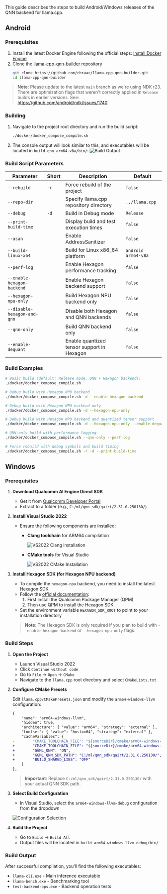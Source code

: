This guide describes the steps to build Android/Windows releases of the QNN backend for llama.cpp.

## Android

### Prerequisites

1. Install the latest Docker Engine following the official steps: [Install Docker Engine](https://docs.docker.com/engine/install/)
2. Clone the [llama-cpp-qnn-builder](https://github.com/chraac/llama-cpp-qnn-builder) repository
   ```bash
   git clone https://github.com/chraac/llama-cpp-qnn-builder.git
   cd llama-cpp-qnn-builder
   ```

> **Note**: Please update to the latest `main` branch as we're using NDK r23. There are optimization flags that weren't correctly applied in `Release` builds in earlier versions. See: https://github.com/android/ndk/issues/1740

### Building

1. Navigate to the project root directory and run the build script:
   ```bash
   ./docker/docker_compose_compile.sh
   ```

2. The console output will look similar to this, and executables will be located in `build_qnn_arm64-v8a/bin/`:
   ![Build Output](https://github.com/user-attachments/assets/101a97be-efdf-455d-9d3c-a593311e144a)

### Build Script Parameters

| Parameter                   | Short | Description                                | Default             |
| --------------------------- | ----- | ------------------------------------------ | ------------------- |
| `--rebuild`                 | `-r`  | Force rebuild of the project               | `false`             |
| `--repo-dir`                |       | Specify llama.cpp repository directory     | `../llama.cpp`      |
| `--debug`                   | `-d`  | Build in Debug mode                        | `Release`           |
| `--print-build-time`        |       | Display build and test execution times     | `false`             |
| `--asan`                    |       | Enable AddressSanitizer                    | `false`             |
| `--build-linux-x64`         |       | Build for Linux x86_64 platform            | `android arm64-v8a` |
| `--perf-log`                |       | Enable Hexagon performance tracking        | `false`             |
| `--enable-hexagon-backend`  |       | Enable Hexagon backend support             | `false`             |
| `--hexagon-npu-only`        |       | Build Hexagon NPU backend only             | `false`             |
| `--disable-hexagon-and-qnn` |       | Disable both Hexagon and QNN backends      | `false`             |
| `--qnn-only`                |       | Build QNN backend only                     | `false`             |
| `--enable-dequant`          |       | Enable quantized tensor support in Hexagon | `false`             |

### Build Examples

```bash
# Basic build (default: Release mode, QNN + Hexagon backends)
./docker/docker_compose_compile.sh

# Debug build with Hexagon NPU backend
./docker/docker_compose_compile.sh -d --enable-hexagon-backend

# Debug build with Hexagon NPU backend only
./docker/docker_compose_compile.sh -d --hexagon-npu-only

# Debug build with Hexagon NPU backend and quantized tensor support
./docker/docker_compose_compile.sh -d --hexagon-npu-only --enable-dequant

# QNN-only build with performance logging
./docker/docker_compose_compile.sh --qnn-only --perf-log

# Force rebuild with debug symbols and build timing
./docker/docker_compose_compile.sh -r -d --print-build-time
```

## Windows

### Prerequisites

1. **Download Qualcomm AI Engine Direct SDK**
   - Get it from [Qualcomm Developer Portal](https://www.qualcomm.com/developer/software/qualcomm-ai-engine-direct-sdk)
   - Extract to a folder (e.g., `C:/ml/qnn_sdk/qairt/2.31.0.250130/`)

2. **Install Visual Studio 2022**
   - Ensure the following components are installed:
     - **Clang toolchain** for ARM64 compilation

        ![VS2022 Clang Installation](https://github.com/user-attachments/assets/30ee11f7-9069-4793-856d-c64bcd5d563b)

     - **CMake tools** for Visual Studio

        ![VS2022 CMake Installation](https://github.com/user-attachments/assets/9a36dde5-0e41-4421-9161-e9b09cd32eb1)

3. **Install Hexagon SDK (for Hexagon NPU backend)**
   - To compile the `hexagon-npu` backend, you need to install the latest Hexagon SDK
   - Follow the [official documentation](https://docs.qualcomm.com/bundle/publicresource/topics/80-77512-1/hexagon-dsp-sdk-getting-started.html?product=1601111740010422):
     1. First install the Qualcomm Package Manager (QPM)
     2. Then use QPM to install the Hexagon SDK
   - Set the environment variable `HEXAGON_SDK_ROOT` to point to your installation directory

   > **Note**: The Hexagon SDK is only required if you plan to build with `--enable-hexagon-backend` or `--hexagon-npu-only` flags.

### Build Steps

1. **Open the Project**
   - Launch Visual Studio 2022
   - Click `Continue without code`
   - Go to `File` → `Open` → `CMake`
   - Navigate to the `llama.cpp` root directory and select `CMakeLists.txt`

2. **Configure CMake Presets**
   
   Edit `llama.cpp/CMakePresets.json` and modify the `arm64-windows-llvm` configuration:

   ```diff
   {
       "name": "arm64-windows-llvm", 
       "hidden": true,
       "architecture": { "value": "arm64", "strategy": "external" },
       "toolset": { "value": "host=x64", "strategy": "external" },
       "cacheVariables": {
   -        "CMAKE_TOOLCHAIN_FILE": "${sourceDir}/cmake/arm64-windows-llvm.cmake"
   +        "CMAKE_TOOLCHAIN_FILE": "${sourceDir}/cmake/arm64-windows-llvm.cmake",
   +        "GGML_QNN": "ON",
   +        "GGML_QNN_SDK_PATH": "C:/ml/qnn_sdk/qairt/2.31.0.250130/",
   +        "BUILD_SHARED_LIBS": "OFF"
       }
   },
   ```

   > **Important**: Replace `C:/ml/qnn_sdk/qairt/2.31.0.250130/` with your actual QNN SDK path.

3. **Select Build Configuration**
   - In Visual Studio, select the `arm64-windows-llvm-debug` configuration from the dropdown
   
   ![Configuration Selection](https://github.com/user-attachments/assets/be4afbc8-78be-457d-9498-53fb7ec43578)

4. **Build the Project**
   - Go to `Build` → `Build All`
   - Output files will be located in `build-arm64-windows-llvm-debug/bin/`

### Build Output

After successful compilation, you'll find the following executables:
- `llama-cli.exe` - Main inference executable
- `llama-bench.exe` - Benchmarking tool
- `test-backend-ops.exe` - Backend operation tests 
